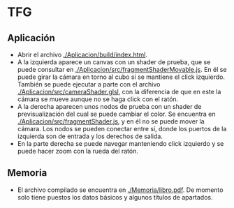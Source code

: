 # TFG

## Aplicación
- Abrir el archivo [./Aplicacion/build/index.html](./Aplicacion/build/index.html).
- A la izquierda aparece un canvas con un shader de prueba, que se puede consultar en [./Aplicacion/src/fragmentShaderMovable.js](./Aplicacion/src/fragmentShaderMovable.js). En él se puede girar la cámara en torno al cubo si se mantiene el click izquierdo. También se puede ejecutar a parte con el archivo [./Aplicacion/src/cameraShader.glsl](./Aplicacion/src/cameraShader.glsl), con la diferencia de que en este la cámara se mueve aunque no se haga click con el ratón.
- A la derecha aparecen unos nodos de prueba con un shader de previsualización del cual se puede cambiar el color. Se encuentra en [./Aplicacion/src/fragmentShader.js](./Aplicacion/src/fragmentShader.js), y en él no se puede mover la cámara. Los nodos se pueden conectar entre sí, donde los puertos de la izquierda son de entrada y los derechos de salida.
- En la parte derecha se puede navegar manteniendo click izquierdo y se puede hacer zoom con la rueda del ratón.

## Memoria
- El archivo compilado se encuentra en [./Memoria/libro.pdf](./Memoria/libro.pdf). De momento solo tiene puestos los datos básicos y algunos títulos de apartados.

